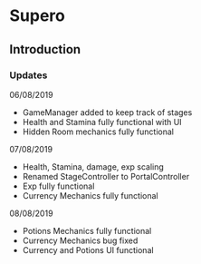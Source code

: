 # Supero

## Introduction

### Updates
06/08/2019
 * GameManager added to keep track of stages
 * Health and Stamina fully functional with UI
 * Hidden Room mechanics fully functional
 
 07/08/2019
 * Health, Stamina, damage, exp scaling
 * Renamed StageController to PortalController
 * Exp fully functional
 * Currency Mechanics fully functional
 
 08/08/2019
 * Potions Mechanics fully functional
 * Currency Mechanics bug fixed
 * Currency and Potions UI functional
